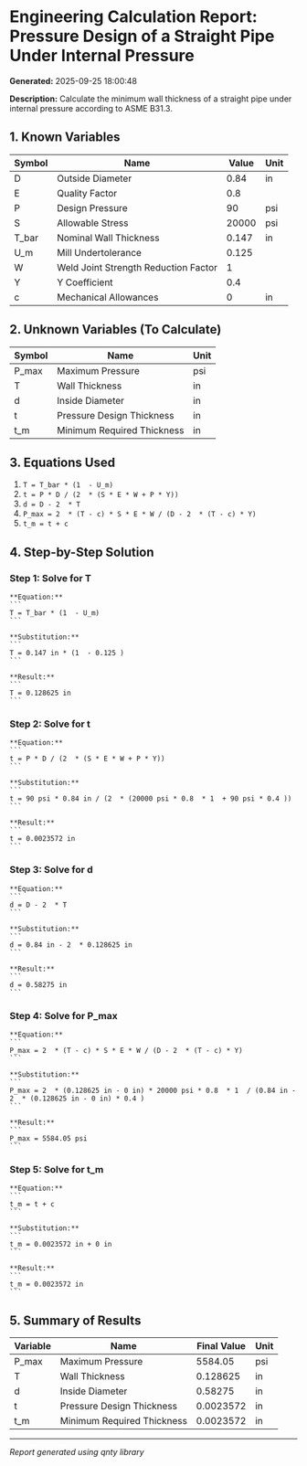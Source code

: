 # Engineering Calculation Report: Pressure Design of a Straight Pipe Under Internal Pressure

**Generated:** 2025-09-25 18:00:48

**Description:** Calculate the minimum wall thickness of a straight pipe under internal pressure according to ASME B31.3.

## 1. Known Variables

| Symbol | Name | Value | Unit |
|--------|------|-------|------|
| D | Outside Diameter | 0.84 | in |
| E | Quality Factor | 0.8 |  |
| P | Design Pressure | 90 | psi |
| S | Allowable Stress | 20000 | psi |
| T_bar | Nominal Wall Thickness | 0.147 | in |
| U_m | Mill Undertolerance | 0.125 |  |
| W | Weld Joint Strength Reduction Factor | 1 |  |
| Y | Y Coefficient | 0.4 |  |
| c | Mechanical Allowances | 0 | in |

## 2. Unknown Variables (To Calculate)

| Symbol | Name | Unit |
|--------|------|------|
| P_max | Maximum Pressure | psi |
| T | Wall Thickness | in |
| d | Inside Diameter | in |
| t | Pressure Design Thickness | in |
| t_m | Minimum Required Thickness | in |

## 3. Equations Used

1. `T = T_bar * (1  - U_m)`
2. `t = P * D / (2  * (S * E * W + P * Y))`
3. `d = D - 2  * T`
4. `P_max = 2  * (T - c) * S * E * W / (D - 2  * (T - c) * Y)`
5. `t_m = t + c`

## 4. Step-by-Step Solution

### Step 1: Solve for T

    **Equation:**
    ```
    T = T_bar * (1  - U_m)
    ```

    **Substitution:**
    ```
    T = 0.147 in * (1  - 0.125 )
    ```

    **Result:**
    ```
    T = 0.128625 in
    ```

### Step 2: Solve for t

    **Equation:**
    ```
    t = P * D / (2  * (S * E * W + P * Y))
    ```

    **Substitution:**
    ```
    t = 90 psi * 0.84 in / (2  * (20000 psi * 0.8  * 1  + 90 psi * 0.4 ))
    ```

    **Result:**
    ```
    t = 0.0023572 in
    ```

### Step 3: Solve for d

    **Equation:**
    ```
    d = D - 2  * T
    ```

    **Substitution:**
    ```
    d = 0.84 in - 2  * 0.128625 in
    ```

    **Result:**
    ```
    d = 0.58275 in
    ```

### Step 4: Solve for P_max

    **Equation:**
    ```
    P_max = 2  * (T - c) * S * E * W / (D - 2  * (T - c) * Y)
    ```

    **Substitution:**
    ```
    P_max = 2  * (0.128625 in - 0 in) * 20000 psi * 0.8  * 1  / (0.84 in - 2  * (0.128625 in - 0 in) * 0.4 )
    ```

    **Result:**
    ```
    P_max = 5584.05 psi
    ```

### Step 5: Solve for t_m

    **Equation:**
    ```
    t_m = t + c
    ```

    **Substitution:**
    ```
    t_m = 0.0023572 in + 0 in
    ```

    **Result:**
    ```
    t_m = 0.0023572 in
    ```

## 5. Summary of Results

| Variable | Name | Final Value | Unit |
|----------|------|-------------|------|
| P_max | Maximum Pressure | 5584.05 | psi |
| T | Wall Thickness | 0.128625 | in |
| d | Inside Diameter | 0.58275 | in |
| t | Pressure Design Thickness | 0.0023572 | in |
| t_m | Minimum Required Thickness | 0.0023572 | in |

---
*Report generated using qnty library*